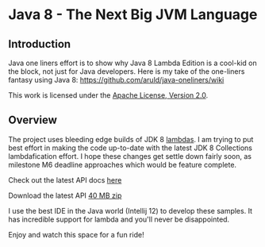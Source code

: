 Java 8 - The Next Big JVM Language
==================================

## Introduction

Java one liners effort is to show why Java 8 Lambda Edition is a cool-kid on the block, not just for Java developers.
Here is my take of the one-liners fantasy using Java 8: https://github.com/aruld/java-oneliners/wiki

This work is licensed under the [Apache License, Version 2.0](http://www.apache.org/licenses/LICENSE-2.0).

## Overview

The project uses bleeding edge builds of JDK 8 [lambdas](http://openjdk.java.net/projects/lambda/).
I am trying to put best effort in making the code up-to-date with the latest JDK 8 Collections lambdafication effort.
I hope these changes get settle down fairly soon, as milestone M6 deadline approaches which would be feature complete.

Check out the latest API docs [here](http://aruld.info/dev/java/api/)

Download the latest API [40 MB zip](http://aruld.info/dev/java/lambda-8-b73-apidocs-10_jan_2013.zip)

I use the best IDE in the Java world (Intellij 12) to develop these samples. It has incredible support for lambda and you'll never be disappointed.

Enjoy and watch this space for a fun ride!